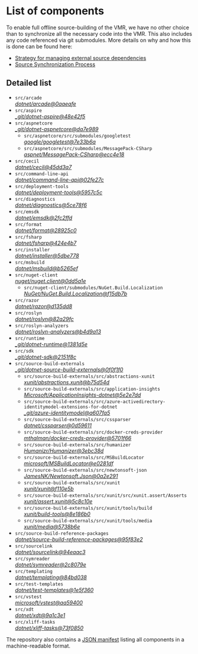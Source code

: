 ﻿# List of components

To enable full offline source-building of the VMR, we have no other choice than to synchronize all the necessary code into the VMR. This also includes any code referenced via git submodules. More details on why and how this is done can be found here:
- [Strategy for managing external source dependencies](src/arcade/Documentation/UnifiedBuild/VMR-Strategy-For-External-Source.md)
- [Source Synchronization Process](src/arcade/Documentation/UnifiedBuild/VMR-Design-And-Operation.md#source-synchronization-process)

## Detailed list

<!-- component list beginning -->
- `src/arcade`  
*[dotnet/arcade@0aaeafe](https://github.com/dotnet/arcade/tree/0aaeafef60933f87b0b50350313bb2fd77defb5d)*
- `src/aspire`  
*[_git/dotnet-aspire@48e42f5](https://dev.azure.com/dnceng/internal/_git/dotnet-aspire/?version=GC48e42f59d64d84b404e904996a9ed61f2a17a569)*
- `src/aspnetcore`  
*[_git/dotnet-aspnetcore@da7e989](https://dev.azure.com/dnceng/internal/_git/dotnet-aspnetcore/?version=GCda7e9894ce22ef8cc02e5acc56e95a6f8cf8f644)*
    - `src/aspnetcore/src/submodules/googletest`  
    *[google/googletest@7e33b6a](https://github.com/google/googletest/tree/7e33b6a1c497ced1e98fc60175aeb4678419281c)*
    - `src/aspnetcore/src/submodules/MessagePack-CSharp`  
    *[aspnet/MessagePack-CSharp@ecc4e18](https://github.com/aspnet/MessagePack-CSharp/tree/ecc4e18ad7a0c7db51cd7e3d2997a291ed01444d)*
- `src/cecil`  
*[dotnet/cecil@45dd3a7](https://github.com/dotnet/cecil/tree/45dd3a73dd5b64b010c4251303b3664bb30df029)*
- `src/command-line-api`  
*[dotnet/command-line-api@02fe27c](https://github.com/dotnet/command-line-api/tree/02fe27cd6a9b001c8feb7938e6ef4b3799745759)*
- `src/deployment-tools`  
*[dotnet/deployment-tools@5957c5c](https://github.com/dotnet/deployment-tools/tree/5957c5c5f85f17c145e7fab4ece37ad6aafcded9)*
- `src/diagnostics`  
*[dotnet/diagnostics@5ce78f6](https://github.com/dotnet/diagnostics/tree/5ce78f66d89ea529e459abddb129ab36cb5bd936)*
- `src/emsdk`  
*[dotnet/emsdk@2fc2ffd](https://github.com/dotnet/emsdk/tree/2fc2ffd960930318f33fcaa690cbdbc55d72f52d)*
- `src/format`  
*[dotnet/format@28925c0](https://github.com/dotnet/format/tree/28925c0e519d66c80328aacf973b74e40bb1d5bd)*
- `src/fsharp`  
*[dotnet/fsharp@424e4b7](https://github.com/dotnet/fsharp/tree/424e4b7cffb7656efd63f7a905a2498e39011104)*
- `src/installer`  
*[dotnet/installer@5dbe778](https://github.com/dotnet/installer/tree/5dbe778528a3149d10e7b9e192eb8931a348682c)*
- `src/msbuild`  
*[dotnet/msbuild@b5265ef](https://github.com/dotnet/msbuild/tree/b5265ef370a651f8c3458110b804e5cbf869eeb5)*
- `src/nuget-client`  
*[nuget/nuget.client@0dd5a1e](https://github.com/nuget/nuget.client/tree/0dd5a1ea536201af94725353e4bc711d7560b246)*
    - `src/nuget-client/submodules/NuGet.Build.Localization`  
    *[NuGet/NuGet.Build.Localization@f15db7b](https://github.com/NuGet/NuGet.Build.Localization/tree/f15db7b7c6f5affbea268632ef8333d2687c8031)*
- `src/razor`  
*[dotnet/razor@d135dd8](https://github.com/dotnet/razor/tree/d135dd8d2ec1c2fbdee220e8656b308694e17a4b)*
- `src/roslyn`  
*[dotnet/roslyn@82a29fc](https://github.com/dotnet/roslyn/tree/82a29fc43b3e0a9c53d6cc2be950e43765682170)*
- `src/roslyn-analyzers`  
*[dotnet/roslyn-analyzers@b4d9a13](https://github.com/dotnet/roslyn-analyzers/tree/b4d9a1334d5189172977ba8fddd00bda70161e4a)*
- `src/runtime`  
*[_git/dotnet-runtime@1381d5e](https://dev.azure.com/dnceng/internal/_git/dotnet-runtime/?version=GC1381d5ebd2ab1f292848d5b19b80cf71ac332508)*
- `src/sdk`  
*[_git/dotnet-sdk@2151f8c](https://dev.azure.com/dnceng/internal/_git/dotnet-sdk/?version=GC2151f8c8adebcfa82512ee7d5d63a35e468b36b1)*
- `src/source-build-externals`  
*[_git/dotnet-source-build-externals@0f0f1f0](https://dev.azure.com/dnceng/internal/_git/dotnet-source-build-externals/?version=GC0f0f1f0f33830f27ed0ff357145d2464b96b1a3e)*
    - `src/source-build-externals/src/abstractions-xunit`  
    *[xunit/abstractions.xunit@b75d54d](https://github.com/xunit/abstractions.xunit/tree/b75d54d73b141709f805c2001b16f3dd4d71539d)*
    - `src/source-build-externals/src/application-insights`  
    *[Microsoft/ApplicationInsights-dotnet@5e2e7dd](https://github.com/Microsoft/ApplicationInsights-dotnet/tree/5e2e7ddda961ec0e16a75b1ae0a37f6a13c777f5)*
    - `src/source-build-externals/src/azure-activedirectory-identitymodel-extensions-for-dotnet`  
    *[_git/azure-identitymodel@a607fa5](https://dnceng@dev.azure.com/dnceng/internal/_git/azure-identitymodel/?version=GCa607fa5e0005a6178cf1d2fed4fa0f8179cdb186)*
    - `src/source-build-externals/src/cssparser`  
    *[dotnet/cssparser@0d59611](https://github.com/dotnet/cssparser/tree/0d59611784841735a7778a67aa6e9d8d000c861f)*
    - `src/source-build-externals/src/docker-creds-provider`  
    *[mthalman/docker-creds-provider@5701f66](https://github.com/mthalman/docker-creds-provider/tree/5701f6667c1fbd805684857baaa860383bbdfed7)*
    - `src/source-build-externals/src/humanizer`  
    *[Humanizr/Humanizer@3ebc38d](https://github.com/Humanizr/Humanizer/tree/3ebc38de585fc641a04b0e78ed69468453b0f8a1)*
    - `src/source-build-externals/src/MSBuildLocator`  
    *[microsoft/MSBuildLocator@e0281df](https://github.com/microsoft/MSBuildLocator/tree/e0281df33274ac3c3e22acc9b07dcb4b31d57dc0)*
    - `src/source-build-externals/src/newtonsoft-json`  
    *[JamesNK/Newtonsoft.Json@0a2e291](https://github.com/JamesNK/Newtonsoft.Json/tree/0a2e291c0d9c0c7675d445703e51750363a549ef)*
    - `src/source-build-externals/src/xunit`  
    *[xunit/xunit@f110e5b](https://github.com/xunit/xunit/tree/f110e5bee5dfd4c08339587c9c3df9292fcb597c)*
    - `src/source-build-externals/src/xunit/src/xunit.assert/Asserts`  
    *[xunit/assert.xunit@5c8c10e](https://github.com/xunit/assert.xunit/tree/5c8c10e085eb42f39f2fe0b40c94bf56649eb0a4)*
    - `src/source-build-externals/src/xunit/tools/build`  
    *[xunit/build-tools@8e186b0](https://github.com/xunit/build-tools/tree/8e186b0f8e398796e75453f3f18952b06d29fdfd)*
    - `src/source-build-externals/src/xunit/tools/media`  
    *[xunit/media@5738b6e](https://github.com/xunit/media/tree/5738b6e86f08e0389c4392b939c20e3eca2d9822)*
- `src/source-build-reference-packages`  
*[dotnet/source-build-reference-packages@95f83e2](https://github.com/dotnet/source-build-reference-packages/tree/95f83e27806330fec09edd96e06bba3acabe3f35)*
- `src/sourcelink`  
*[dotnet/sourcelink@94eaac3](https://github.com/dotnet/sourcelink/tree/94eaac3385cafff41094454966e1af1d1cf60f00)*
- `src/symreader`  
*[dotnet/symreader@2c8079e](https://github.com/dotnet/symreader/tree/2c8079e2e8e78c0cd11ac75a32014756136ecdb9)*
- `src/templating`  
*[dotnet/templating@84bd038](https://github.com/dotnet/templating/tree/84bd038a66eb848a1639ae37a1a63d692b6b7878)*
- `src/test-templates`  
*[dotnet/test-templates@1e5f360](https://github.com/dotnet/test-templates/tree/1e5f3603af2277910aad946736ee23283e7f3e16)*
- `src/vstest`  
*[microsoft/vstest@aa59400](https://github.com/microsoft/vstest/tree/aa59400b11e1aeee2e8af48928dbd48748a8bef9)*
- `src/xdt`  
*[dotnet/xdt@9a1c3e1](https://github.com/dotnet/xdt/tree/9a1c3e1b7f0c8763d4c96e593961a61a72679a7b)*
- `src/xliff-tasks`  
*[dotnet/xliff-tasks@73f0850](https://github.com/dotnet/xliff-tasks/tree/73f0850939d96131c28cf6ea6ee5aacb4da0083a)*
<!-- component list end -->

The repository also contains a [JSON manifest](https://github.com/dotnet/dotnet/blob/main/src/source-manifest.json) listing all components in a machine-readable format.
